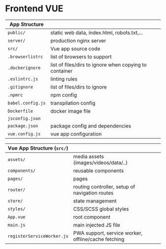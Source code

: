 # Frontend VUE

| App Structure |   |
|-------------------|---|
| `public/`         | static web data, index.html, robots.txt,... |
| `server/`         |  production nginx server |
| `src/`            |  Vue app source code |
| `.browserlistrc`  |  list of browsers to support |
| `.dockerignore`   |  list of files/dirs to ignore when copying to container |
| `.eslintrc.js`    |  linting rules |
| `.gitignore`      |  list of files/dirs to ignore |
| `.npmrc`          |  npm config |
| `babel.config.js` |  transpilation config |
| `Dockerfile`      |  docker image file |
| `jsconfig.json`   |   |
| `package.json`    |  package config and dependencies |
| `vue.config.js`   | vue app configuration  |


| Vue App Structure (`src/`)|   |
|-------------------------------|---|
| `assets/`                     | media assets (images/videos/data/..) |
| `components/`                 | reusable components |
| `pages/`                      | pages |
| `router/`                     | routing controller, setup of navigation routes |
| `store/`                      | state management |
| `styles/`                     | CSS/SCSS global styles |
| `App.vue`                     | root component |
| `main.js`                     | main injected JS file |
| `registerServiceWorker.js`    | PWA support, service worker, offline/cache fetching |

